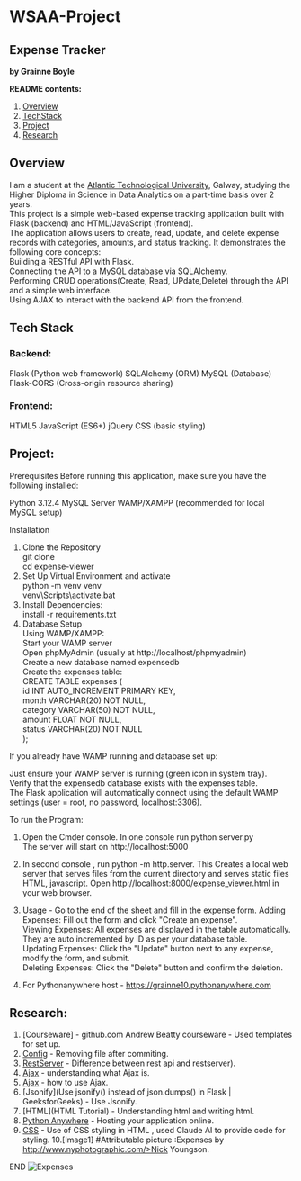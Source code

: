 # WSAA-Project

## Expense Tracker


**by Grainne Boyle**



**README contents:**

1. [Overview](#overview)
2. [TechStack](#techstack)
3. [Project](#project)
4. [Research](#research)




## Overview

I am a student at the [Atlantic Technological University](https://www.atu.ie/), Galway, studying the Higher Diploma in Science in Data Analytics on a part-time basis over 2 years.  
This project is a simple web-based expense tracking application built with Flask (backend) and HTML/JavaScript (frontend).  
The application allows users to create, read, update, and delete expense records with categories, amounts, and status tracking. It demonstrates the following core concepts:  
Building a RESTful API with Flask.    
Connecting the API to a MySQL database via SQLAlchemy.    
Performing CRUD operations(Create, Read, UPdate,Delete) through the API and a simple web interface.    
Using AJAX to interact with the backend API from the frontend.  

## Tech Stack
### Backend:
Flask (Python web framework)
SQLAlchemy (ORM)
MySQL (Database)
Flask-CORS (Cross-origin resource sharing)
### Frontend:
HTML5
JavaScript (ES6+)
jQuery
CSS (basic styling)

## Project:

Prerequisites
Before running this application, make sure you have the following installed:

Python 3.12.4
MySQL Server
WAMP/XAMPP (recommended for local MySQL setup)

Installation
1. Clone the Repository  
git clone <WSAA-project>  
cd expense-viewer
2. Set Up Virtual Environment and activate  
python -m venv venv  
venv\Scripts\activate.bat  
3. Install Dependencies:  
install -r requirements.txt  
4. Database Setup  
Using WAMP/XAMPP:  
Start your WAMP server  
Open phpMyAdmin (usually at http://localhost/phpmyadmin)  
Create a new database named expensedb  
Create the expenses table:  
CREATE TABLE expenses (  
    id INT AUTO_INCREMENT PRIMARY KEY,  
    month VARCHAR(20) NOT NULL,  
    category VARCHAR(50) NOT NULL,  
    amount FLOAT NOT NULL,  
    status VARCHAR(20) NOT NULL  
);  

If you already have WAMP running and database set up:  

Just ensure your WAMP server is running (green icon in system tray).  
Verify that the expensedb database exists with the expenses table.  
The Flask application will automatically connect using the default WAMP settings (user = root, no password, localhost:3306).    

To run the Program:  

1. Open the Cmder console. In one console run python server.py  
The server will start on http://localhost:5000  

2. In second console , run python -m http.server. This Creates a local web server that serves files from the current directory and serves static files HTML, javascript.
Open http://localhost:8000/expense_viewer.html in your web browser. 

3. Usage - Go to the end of the sheet and fill in the expense form.
Adding Expenses: Fill out the form and click "Create an expense".  
Viewing Expenses: All expenses are displayed in the table automatically. They are auto incremented by ID as per your database table.  
Updating Expenses: Click the "Update" button next to any expense, modify the form, and submit.  
Deleting Expenses: Click the "Delete" button and confirm the deletion.  

4. For Pythonanywhere host - https://grainne10.pythonanywhere.com


## Research: 

1. [Courseware] - github.com Andrew Beatty courseware - Used templates for set up.     
2. [Config](https://stackoverflow.com/questions/39361115/git-ignore-accidentally-commited-file) - Removing file after commiting.     
3. [RestServer](https://stackoverflow.com/questions/58642563/what-is-difference-between-rest-api-and-rest-server) - Difference between rest api and restserver).      
4. [Ajax](https://www.geeksforgeeks.org/what-is-ajax/) - understanding what Ajax is.     
5. [Ajax](https://www.w3schools.com/xml/ajax_intro.asp) - how to use Ajax.  
6. [Jsonify](Use jsonify() instead of json.dumps() in Flask | GeeksforGeeks) - Use Jsonify.    
7. [HTML](HTML Tutorial) - Understanding html and writing html.  
8. [Python Anywhere](https://www.pythonanywhere.com/) - Hosting your application online.  
9. [CSS](https://www.geeksforgeeks.org/css-tutorial/) - Use of CSS styling in HTML , used Claude AI to provide code for styling.
10.[Image1] #Attributable picture :Expenses by http://www.nyphotographic.com/>Nick Youngson.   
 
END
 ![Expenses](Image1.jpg)